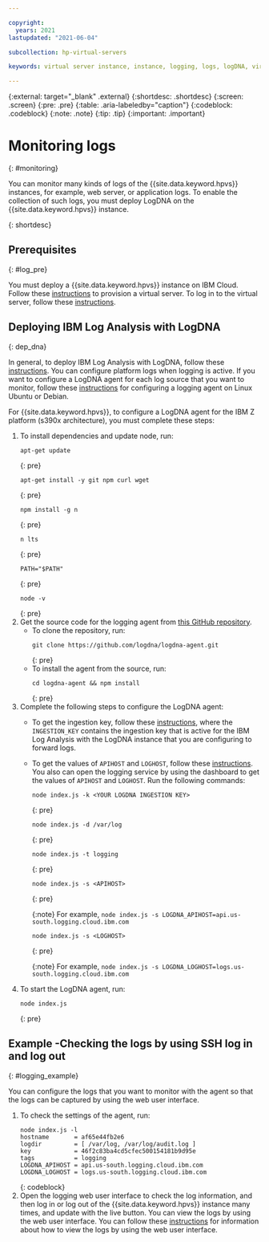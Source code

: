 ```yaml
---

copyright:
  years: 2021
lastupdated: "2021-06-04"

subcollection: hp-virtual-servers

keywords: virtual server instance, instance, logging, logs, logDNA, virtual server

---
```

{:external: target="_blank" .external}
{:shortdesc: .shortdesc}
{:screen: .screen}
{:pre: .pre}
{:table: .aria-labeledby="caption"}
{:codeblock: .codeblock}
{:note: .note}
{:tip: .tip}
{:important: .important}


# Monitoring logs
{: #monitoring}

You can monitor many kinds of logs of the {{site.data.keyword.hpvs}} instances, for example, web server, or application logs. To enable the collection of such logs, you must deploy LogDNA on the {{site.data.keyword.hpvs}} instance.

{: shortdesc}

## Prerequisites
{: #log_pre}

You must deploy a {{site.data.keyword.hpvs}} instance on IBM Cloud. Follow these [instructions](https://cloud.ibm.com/docs/hp-virtual-servers?topic=hp-virtual-servers-provision) to provision a virtual server. To log in to the virtual server, follow these [instructions](https://cloud.ibm.com/docs/hp-virtual-servers?topic=hp-virtual-servers-connect_vs).


## Deploying IBM Log Analysis with LogDNA
{: dep_dna}

In general, to deploy IBM Log Analysis with LogDNA, follow these [instructions](https://cloud.ibm.com/docs/log-analysis?topic=log-analysis-provision). You can configure platform logs when logging is active. If you want to configure a LogDNA agent for each log source that you want to monitor, follow these [instructions](https://cloud.ibm.com/docs/log-analysis?topic=log-analysis-config_agent_linux) for configuring a logging agent on Linux Ubuntu or Debian. 

For {{site.data.keyword.hpvs}}, to configure a LogDNA agent for the IBM Z platform (s390x architecture), you must complete these steps:


1. To install dependencies and update node, run:
   ```
   apt-get update
   ```
   {: pre}
   ```
   apt-get install -y git npm curl wget
   ```
   {: pre}
   ```
   npm install -g n
   ```
   {: pre}
   ```
   n lts
   ```
   {: pre}
   ```
   PATH="$PATH"
   ```
   {: pre}
   ```
   node -v
   ```
   {: pre}
2. Get the source code for the logging agent from [this GitHub repository](https://github.com/logdna/logdna-agent).
   - To clone the repository, run:
     ```
     git clone https://github.com/logdna/logdna-agent.git
     ```
     {: pre}
   - To install the agent from the source, run:
     ```
     cd logdna-agent && npm install
     ```
     {: pre}
3. Complete the following steps to configure the LogDNA agent:    
   - To get the ingestion key, follow these [instructions](https://cloud.ibm.com/docs/log-analysis?topic=log-analysis-ingestion_key), where the `INGESTION_KEY` contains the ingestion key that is active for the IBM Log Analysis with the LogDNA instance that you are configuring to forward logs.
   - To get the values of `APIHOST` and `LOGHOST`, follow these [instructions](https://cloud.ibm.com/docs/log-analysis?topic=log-analysis-config_agent_linux). You also can open the logging service by using the dashboard to get the values of `APIHOST` and `LOGHOST`. Run the following commands:
     ```
     node index.js -k <YOUR LOGDNA INGESTION KEY>
     ```
     {: pre}
     ```
     node index.js -d /var/log
     ```
     {: pre}
     ```
     node index.js -t logging
     ```
     {: pre}
     ```
     node index.js -s <APIHOST>   
     ```
     {: pre}

     {:note}
     For example, `node index.js -s LOGDNA_APIHOST=api.us-south.logging.cloud.ibm.com`
     ```
     node index.js -s <LOGHOST>
     ```
     {: pre}

     {:note}
     For example, `node index.js -s LOGDNA_LOGHOST=logs.us-south.logging.cloud.ibm.com`
4. To start the LogDNA agent, run:
   ```
   node index.js
   ```
   {: pre}


## Example -Checking the logs by using SSH log in and log out
{: #logging_example}

You can configure the logs that you want to monitor with the agent so that the logs can be captured by using the web user interface.

1. To check the settings of the agent, run:
   ```
   node index.js -l
   hostname       = af65e44fb2e6
   logdir         = [ /var/log, /var/log/audit.log ]
   key            = 46f2c83ba4cd5cfec500154181b9d95e
   tags           = logging
   LOGDNA_APIHOST = api.us-south.logging.cloud.ibm.com
   LOGDNA_LOGHOST = logs.us-south.logging.cloud.ibm.com

   ```
   {: codeblock}
2. Open the logging web user interface to check the log information, and then log in or log out of the {{site.data.keyword.hpvs}} instance many times, and update with the live button. You can view the logs by using the web user interface. You can follow these [instructions](https://cloud.ibm.com/docs/log-analysis?topic=log-analysis-view_logs) for information about how to view the logs by using the web user interface.
